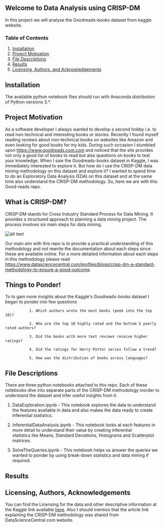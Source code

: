 ## Welcome to Data Analysis using CRISP-DM
In this project we will analyse the Goodreads-books dataset from kaggle website. 

### Table of Contents

1. [Installation](#installation)
2. [Project Motivation](#motivation)
3. [File Descriptions](#files)
4. [Results](#results)
5. [Licensing, Authors, and Acknowledgements](#licensing)

## Installation <a name="installation"></a>

The available python notebook files should run with Anaconda distribution of Python versions 3.*.

## Project Motivation<a name="motivation"></a>

As a software developer I always wanted to develop a second hobby i.e. to read non-technical and interesting books or stories. Recently I found myself reading reviews about non-technical books on websites like Amazon and even looking for good books for my kids. During such occasion I stumbled upon https://www.goodreads.com.com and noticed that the site provides not only a good list of books to read but also questions on books to test your knowledge. When I saw the Goodreads-books dataset in Kaggle, I was immediately interested to explore it. But how do I use the CRISP-DM data mining methodology on this dataset and explore it? I wanted to spend time to do an Exploratory Data Analysis (EDA) on this dataset and at the same time also understand the CRISP-DM methodology. So, here we are with this Good-reads repo.

## What is CRISP-DM?<a name="CRISP-DM"></a>

CRISP-DM stands for Cross Industry Standard Process for Data Mining. It provides a structured approach to planning a data mining project.
The process involves six main steps for data mining.

![alt text](https://www.sv-europe.com/wp-content/uploads/2016/04/Screenshot-2016-04-20-11.58.54.png "CRISP-DM Methodology")

Our main aim with this repo is to provide a practical understanding of this methodology and not rewrite the documentation about each steps since these are available online. For a more detailed information about each steps in this methodology please read https://www.datasciencecentral.com/profiles/blogs/crisp-dm-a-standard-methodology-to-ensure-a-good-outcome.

## Things to Ponder!<a name="Questions"></a>

To to gain more insights about the Kaggle's Goodreads-books dataset I began to ponder into few questions 

               1. Which authors wrote the most books (peek into the top 10)?
		
               2. Who are the top 10 highly rated and the bottom 5 poorly rated authors?
			   
               3. Did the books with more text reviews receive higher ratings?
		
               4. Did the ratings for Harry Potter series follow a trend?
		
               5. How was the distribution of books across languages?
			   
## File Descriptions <a name="files"></a>

There are three python notebooks attached to this repo. Each of these notebooks dive into separate parts of the CRISP-DM methodology inorder to understand the dataset and infer useful insights from it.

1. DataExploration.ipynb - This notebook explores the data to understand the features available in data and also makes the data ready to create 
                           inferential statistics.
				
2. InferentialDataAnalysis.ipynb - This notebook looks at each features in more detail to understand their value by creating inferential  
                                   statistics like Means, Standard Deviations, Histograms and Scatterplot matrices.

3. SolveTheQueries.ipynb - This notebook helps us answer the queries we wanted to ponder by using break-down statistics and data mining if 
                           required.
			   
## Results<a name="results"></a>


## Licensing, Authors, Acknowledgements<a name="licensing"></a>

You can find the Licensing for the data and other descriptive information at the Kaggle link available [here](https://www.kaggle.com/jealousleopard/goodreadsbooks). Also I should mention that the article link explaining the CRISP-DM methodology was shared from DataScienceCentral.com website.

